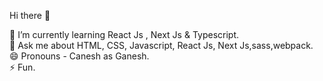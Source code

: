 Hi there 👋
                                                                                                                    
🌱 I’m currently learning React Js , Next Js & Typescript.                                                                                                          
💬 Ask me about HTML, CSS, Javascript, React Js, Next Js,sass,webpack.                                                                                                                    
😄 Pronouns - Canesh as Ganesh.                                                                                                                                     
⚡ Fun.                                                                                                                                                                

